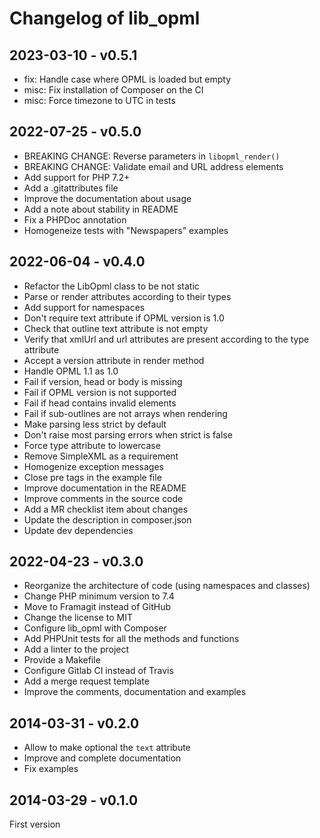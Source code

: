# Changelog of lib\_opml

## 2023-03-10 - v0.5.1

- fix: Handle case where OPML is loaded but empty
- misc: Fix installation of Composer on the CI
- misc: Force timezone to UTC in tests

## 2022-07-25 - v0.5.0

- BREAKING CHANGE: Reverse parameters in `libopml_render()`
- BREAKING CHANGE: Validate email and URL address elements
- Add support for PHP 7.2+
- Add a .gitattributes file
- Improve the documentation about usage
- Add a note about stability in README
- Fix a PHPDoc annotation
- Homogeneize tests with "Newspapers" examples

## 2022-06-04 - v0.4.0

- Refactor the LibOpml class to be not static
- Parse or render attributes according to their types
- Add support for namespaces
- Don't require text attribute if OPML version is 1.0
- Check that outline text attribute is not empty
- Verify that xmlUrl and url attributes are present according to the type
  attribute
- Accept a version attribute in render method
- Handle OPML 1.1 as 1.0
- Fail if version, head or body is missing
- Fail if OPML version is not supported
- Fail if head contains invalid elements
- Fail if sub-outlines are not arrays when rendering
- Make parsing less strict by default
- Don't raise most parsing errors when strict is false
- Force type attribute to lowercase
- Remove SimpleXML as a requirement
- Homogenize exception messages
- Close pre tags in the example file
- Improve documentation in the README
- Improve comments in the source code
- Add a MR checklist item about changes
- Update the description in composer.json
- Update dev dependencies

## 2022-04-23 - v0.3.0

- Reorganize the architecture of code (using namespaces and classes)
- Change PHP minimum version to 7.4
- Move to Framagit instead of GitHub
- Change the license to MIT
- Configure lib\_opml with Composer
- Add PHPUnit tests for all the methods and functions
- Add a linter to the project
- Provide a Makefile
- Configure Gitlab CI instead of Travis
- Add a merge request template
- Improve the comments, documentation and examples

## 2014-03-31 - v0.2.0

- Allow to make optional the `text` attribute
- Improve and complete documentation
- Fix examples

## 2014-03-29 - v0.1.0

First version
